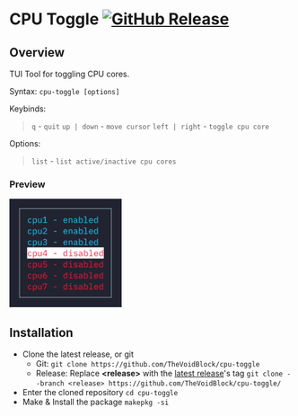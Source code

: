 # CPU Toggle <a href="https://github.com/TheVoidBlock/cpu-toggle/releases/latest"><img alt="GitHub Release" src="https://img.shields.io/github/v/release/thevoidblock/cpu-toggle?include_prereleases&logo=github&label=RELEASE&style=for-the-badge"></a>


## Overview
TUI Tool for toggling CPU cores.

Syntax: ```cpu-toggle [options]```

Keybinds:
> `q` - `quit`
> `up | down` - `move cursor`
> `left | right` - `toggle cpu core`

Options:
> `list` - `list active/inactive cpu cores`

### Preview
<img src="https://raw.githubusercontent.com/TheVoidBlock/cpu-toggle/refs/heads/main/images/preview.png" alt="preview" width="200"/>

## Installation
- Clone the latest release, or git
	- Git: ```git clone https://github.com/TheVoidBlock/cpu-toggle```
	- Release: Replace **\<release\>** with the [latest release](https://github.com/TheVoidBlock/cpu-toggle/releases/latest)'s tag ```git clone --branch <release> https://github.com/TheVoidBlock/cpu-toggle/```
- Enter the cloned repository ```cd cpu-toggle```
- Make & Install the package ```makepkg -si```

